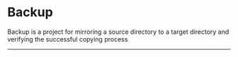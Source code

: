 # Backup
Backup is a project for mirroring a source directory to a target directory and verifying the successful copying process

---

